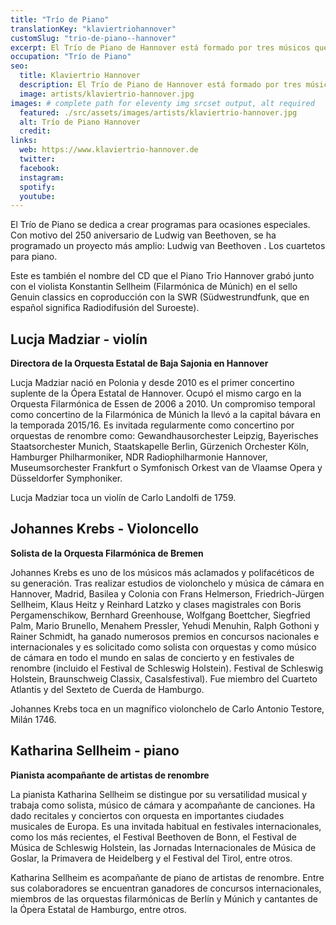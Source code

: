 ```yaml
---
title: "Trío de Piano"
translationKey: "klaviertriohannover"
customSlug: "trio-de-piano--hannover"
excerpt: El Trío de Piano de Hannover está formado por tres músicos que deleitan a la prensa y al público con su interpretación entusiasta y cautivadora y sus variados programas.
occupation: "Trío de Piano"
seo:
  title: Klaviertrio Hannover
  description: El Trío de Piano de Hannover está formado por tres músicos que deleitan a la prensa y al público con su interpretación entusiasta y cautivadora y sus variados programas.
  image: artists/klaviertrio-hannover.jpg
images: # complete path for eleventy img srcset output, alt required
  featured: ./src/assets/images/artists/klaviertrio-hannover.jpg
  alt: Trío de Piano Hannover
  credit:
links:
  web: https://www.klaviertrio-hannover.de
  twitter:
  facebook:
  instagram:
  spotify:
  youtube:
---
```


El Trío de Piano se dedica a crear programas para ocasiones especiales.
Con motivo del 250 aniversario de Ludwig van Beethoven, se ha programado un proyecto más amplio: Ludwig van Beethoven . Los cuartetos para piano.

Este es también el nombre del CD que el Piano Trio Hannover grabó junto con el violista Konstantin Sellheim (Filarmónica de Múnich) en el sello Genuin classics en coproducción con la SWR (Südwestrundfunk, que en español significa Radiodifusión del Suroeste).

## Lucja Madziar - violín

**Directora de la Orquesta Estatal de Baja Sajonia en Hannover**

Lucja Madziar nació en Polonia y desde 2010 es el primer concertino suplente de la Ópera Estatal de Hannover. Ocupó el mismo cargo en la Orquesta Filarmónica de Essen de 2006 a 2010. Un compromiso temporal como concertino de la Filarmónica de Múnich la llevó a la capital bávara en la temporada 2015/16. Es invitada regularmente como concertino por orquestas de renombre como: Gewandhausorchester Leipzig, Bayerisches Staatsorchester Munich, Staatskapelle Berlin, Gürzenich Orchester Köln, Hamburger Philharmoniker, NDR Radiophilharmonie Hannover, Museumsorchester Frankfurt o Symfonisch Orkest van de Vlaamse Opera y Düsseldorfer Symphoniker.

Lucja Madziar toca un violín de Carlo Landolfi de 1759.

## Johannes Krebs - Violoncello

**Solista de la Orquesta Filarmónica de Bremen**

Johannes Krebs es uno de los músicos más aclamados y polifacéticos de su generación.
Tras realizar estudios de violonchelo y música de cámara en Hannover, Madrid, Basilea y Colonia con Frans Helmerson, Friedrich-Jürgen Sellheim, Klaus Heitz y Reinhard Latzko y clases magistrales con Boris Pergamenschikow, Bernhard Greenhouse, Wolfgang Boettcher, Siegfried Palm, Mario Brunello, Menahem Pressler, Yehudi Menuhin, Ralph Gothoni y Rainer Schmidt, ha ganado numerosos premios en concursos nacionales e internacionales y es solicitado como solista con orquestas y como músico de cámara en todo el mundo en salas de concierto y en festivales de renombre (incluido el Festival de Schleswig Holstein). Festival de Schleswig Holstein, Braunschweig Classix, Casalsfestival).
Fue miembro del Cuarteto Atlantis y del Sexteto de Cuerda de Hamburgo.

Johannes Krebs toca en un magnífico violonchelo de Carlo Antonio Testore, Milán 1746.

## Katharina Sellheim - piano

**Pianista acompañante de artistas de renombre**

La pianista Katharina Sellheim se distingue por su versatilidad musical y trabaja como solista, músico de cámara y acompañante de canciones. Ha dado recitales y conciertos con orquesta en importantes ciudades musicales de Europa. Es una invitada habitual en festivales internacionales, como los más recientes, el Festival Beethoven de Bonn, el Festival de Música de Schleswig Holstein, las Jornadas Internacionales de Música de Goslar, la Primavera de Heidelberg y el Festival del Tirol, entre otros.

Katharina Sellheim es acompañante de piano de artistas de renombre. Entre sus colaboradores se encuentran ganadores de concursos internacionales, miembros de las orquestas filarmónicas de Berlín y Múnich y cantantes de la Ópera Estatal de Hamburgo, entre otros.
